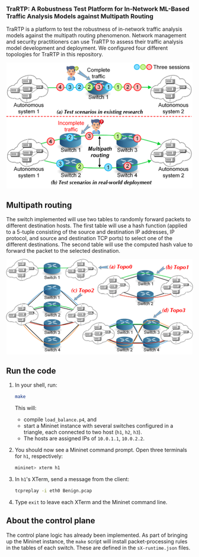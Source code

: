 ### TraRTP: A Robustness Test Platform for In-Network ML-Based Traffic Analysis Models against Multipath Routing

TraRTP is a platform to test the robustness of in-network traffic analysis models against the multipath routing phenomenon. Network management and security practitioners can use TraRTP to assess their traffic analysis model development and deployment. We configured four different topologies for TraRTP in this repository. 

![avatar](./overview/overview.png)

## Multipath routing 

The switch implemented will use two tables to randomly forward packets to different destination hosts. The first table will use a hash function (applied to a 5-tuple consisting of the source and destination IP addresses, IP protocol, and source and destination TCP ports) to select one of the different destinations. The second table will use the computed hash value to forward the packet to the selected destination. 

![avatar](./overview/topology.png)

## Run the code

1. In your shell, run:
   ```bash
   make
   ```   
   This will:
   * compile `load_balance.p4`, and
   * start a Mininet instance with several switches configured
     in a triangle, each connected to two host (`h1`, `h2`, `h3`).
   * The hosts are assigned IPs of `10.0.1.1`, `10.0.2.2`.  

2. You should now see a Mininet command prompt.  Open three terminals
   for `h1`, respectively:
   ```bash
   mininet> xterm h1 
   ```   

4. In `h1`'s XTerm, send a message from the client:
   ```bash
   tcpreplay -i eth0 Benign.pcap
   ```
5. Type `exit` to leave each XTerm and the Mininet command line.


## About the control plane

The control plane logic has already been implemented.  As part of bringing up the Mininet instance, the `make` script will install packet-processing rules in the tables of each switch. These are defined in the `sX-runtime.json` files.
